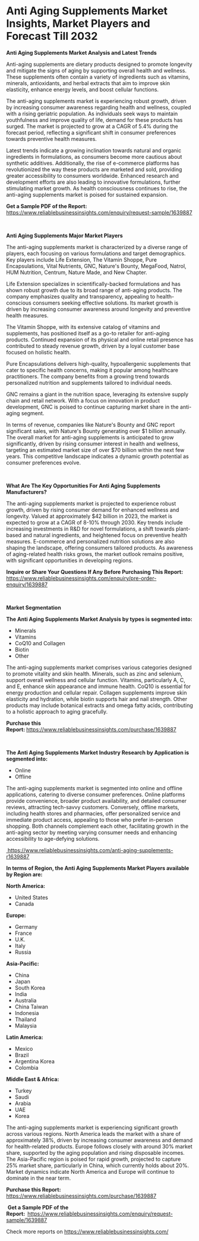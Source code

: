 <p><h1>Anti Aging Supplements Market Insights, Market Players and Forecast Till 2032</h1></p><p><strong>Anti Aging Supplements Market Analysis and Latest Trends</strong></p>
<p><p>Anti-aging supplements are dietary products designed to promote longevity and mitigate the signs of aging by supporting overall health and wellness. These supplements often contain a variety of ingredients such as vitamins, minerals, antioxidants, and herbal extracts that aim to improve skin elasticity, enhance energy levels, and boost cellular functions. </p><p>The anti-aging supplements market is experiencing robust growth, driven by increasing consumer awareness regarding health and wellness, coupled with a rising geriatric population. As individuals seek ways to maintain youthfulness and improve quality of life, demand for these products has surged. The market is projected to grow at a CAGR of 5.4% during the forecast period, reflecting a significant shift in consumer preferences towards preventive health measures.</p><p>Latest trends indicate a growing inclination towards natural and organic ingredients in formulations, as consumers become more cautious about synthetic additives. Additionally, the rise of e-commerce platforms has revolutionized the way these products are marketed and sold, providing greater accessibility to consumers worldwide. Enhanced research and development efforts are also leading to innovative formulations, further stimulating market growth. As health consciousness continues to rise, the anti-aging supplements market is poised for sustained expansion.</p></p>
<p><strong>Get a Sample PDF of the Report:&nbsp;</strong> <a href="https://www.reliablebusinessinsights.com/enquiry/request-sample/1639887?utm_campaign=2142&utm_medium=2&utm_source=Github&utm_content=ia&utm_term=06022025&utm_id=anti-aging-supplements">https://www.reliablebusinessinsights.com/enquiry/request-sample/1639887</a></p>
<p>&nbsp;</p>
<p><strong>Anti Aging Supplements Major Market Players</strong></p>
<p><p>The anti-aging supplements market is characterized by a diverse range of players, each focusing on various formulations and target demographics. Key players include Life Extension, The Vitamin Shoppe, Pure Encapsulations, Vital Nutrients, GNC, Nature's Bounty, MegaFood, Natrol, HUM Nutrition, Centrum, Nature Made, and New Chapter. </p><p>Life Extension specializes in scientifically-backed formulations and has shown robust growth due to its broad range of anti-aging products. The company emphasizes quality and transparency, appealing to health-conscious consumers seeking effective solutions. Its market growth is driven by increasing consumer awareness around longevity and preventive health measures.</p><p>The Vitamin Shoppe, with its extensive catalog of vitamins and supplements, has positioned itself as a go-to retailer for anti-aging products. Continued expansion of its physical and online retail presence has contributed to steady revenue growth, driven by a loyal customer base focused on holistic health.</p><p>Pure Encapsulations delivers high-quality, hypoallergenic supplements that cater to specific health concerns, making it popular among healthcare practitioners. The company benefits from a growing trend towards personalized nutrition and supplements tailored to individual needs.</p><p>GNC remains a giant in the nutrition space, leveraging its extensive supply chain and retail network. With a focus on innovation in product development, GNC is poised to continue capturing market share in the anti-aging segment.</p><p>In terms of revenue, companies like Nature's Bounty and GNC report significant sales, with Nature's Bounty generating over $1 billion annually. The overall market for anti-aging supplements is anticipated to grow significantly, driven by rising consumer interest in health and wellness, targeting an estimated market size of over $70 billion within the next few years. This competitive landscape indicates a dynamic growth potential as consumer preferences evolve.</p></p>
<p>&nbsp;</p>
<p><strong>What Are The Key Opportunities For Anti Aging Supplements Manufacturers?</strong></p>
<p><p>The anti-aging supplements market is projected to experience robust growth, driven by rising consumer demand for enhanced wellness and longevity. Valued at approximately $42 billion in 2023, the market is expected to grow at a CAGR of 8-10% through 2030. Key trends include increasing investments in R&D for novel formulations, a shift towards plant-based and natural ingredients, and heightened focus on preventive health measures. E-commerce and personalized nutrition solutions are also shaping the landscape, offering consumers tailored products. As awareness of aging-related health risks grows, the market outlook remains positive, with significant opportunities in developing regions.</p></p>
<p><strong>Inquire or Share Your Questions If Any Before Purchasing This Report:</strong> <a href="https://www.reliablebusinessinsights.com/enquiry/pre-order-enquiry/1639887?utm_campaign=2142&utm_medium=2&utm_source=Github&utm_content=ia&utm_term=06022025&utm_id=anti-aging-supplements">https://www.reliablebusinessinsights.com/enquiry/pre-order-enquiry/1639887</a></p>
<p>&nbsp;</p>
<p><strong>Market Segmentation</strong></p>
<p><strong>The Anti Aging Supplements Market Analysis by types is segmented into:</strong></p>
<p><ul><li>Minerals</li><li>Vitamins</li><li>CoQ10 and Collagen</li><li>Biotin</li><li>Other</li></ul></p>
<p><p>The anti-aging supplements market comprises various categories designed to promote vitality and skin health. Minerals, such as zinc and selenium, support overall wellness and cellular function. Vitamins, particularly A, C, and E, enhance skin appearance and immune health. CoQ10 is essential for energy production and cellular repair. Collagen supplements improve skin elasticity and hydration, while biotin supports hair and nail strength. Other products may include botanical extracts and omega fatty acids, contributing to a holistic approach to aging gracefully.</p></p>
<p><strong>Purchase this Report:&nbsp;</strong><a href="https://www.reliablebusinessinsights.com/purchase/1639887?utm_campaign=2142&utm_medium=2&utm_source=Github&utm_content=ia&utm_term=06022025&utm_id=anti-aging-supplements">https://www.reliablebusinessinsights.com/purchase/1639887</a></p>
<p>&nbsp;</p>
<p><strong>The Anti Aging Supplements Market Industry Research by Application is segmented into:</strong></p>
<p><ul><li>Online</li><li>Offline</li></ul></p>
<p><p>The anti-aging supplements market is segmented into online and offline applications, catering to diverse consumer preferences. Online platforms provide convenience, broader product availability, and detailed consumer reviews, attracting tech-savvy customers. Conversely, offline markets, including health stores and pharmacies, offer personalized service and immediate product access, appealing to those who prefer in-person shopping. Both channels complement each other, facilitating growth in the anti-aging sector by meeting varying consumer needs and enhancing accessibility to age-defying solutions.</p></p>
<p><a href="https://www.reliablebusinessinsights.com/anti-aging-supplements-r1639887?utm_campaign=2142&utm_medium=2&utm_source=Github&utm_content=ia&utm_term=06022025&utm_id=anti-aging-supplements">&nbsp;https://www.reliablebusinessinsights.com/anti-aging-supplements-r1639887</a></p>
<p><strong>In terms of Region, the Anti Aging Supplements Market Players available by Region are:</strong></p>
<p>
    <p> <strong> North America: </strong>
        <ul>
            <li>United States</li>
            <li>Canada</li>
        </ul>
        </p> 
    <p> <strong> Europe: </strong>
        <ul>
            <li>Germany</li>
            <li>France</li>
            <li>U.K.</li>
            <li>Italy</li>
            <li>Russia</li>
        </ul>
        </p> 
    <p> <strong> Asia-Pacific: </strong>
        <ul>
            <li>China</li>
            <li>Japan</li>
            <li>South Korea</li>
            <li>India</li>
            <li>Australia</li>
            <li>China Taiwan</li>
            <li>Indonesia</li>
            <li>Thailand</li>
            <li>Malaysia</li>
        </ul>
        </p> 
    <p> <strong> Latin America: </strong>
        <ul>
            <li>Mexico</li>
            <li>Brazil</li>
            <li>Argentina Korea</li>
            <li>Colombia</li>
        </ul>
        </p> 
    <p> <strong> Middle East & Africa: </strong>
        <ul>
            <li>Turkey</li>
            <li>Saudi</li>
            <li>Arabia</li>
            <li>UAE</li>
            <li>Korea</li>
        </ul>
    </p>
    </p>
<p><p>The anti-aging supplements market is experiencing significant growth across various regions. North America leads the market with a share of approximately 38%, driven by increasing consumer awareness and demand for health-related products. Europe follows closely with around 30% market share, supported by the aging population and rising disposable incomes. The Asia-Pacific region is poised for rapid growth, projected to capture 25% market share, particularly in China, which currently holds about 20%. Market dynamics indicate North America and Europe will continue to dominate in the near term.</p></p>
<p><strong>Purchase this Report: </strong><a href="https://www.reliablebusinessinsights.com/purchase/1639887?utm_campaign=2142&utm_medium=2&utm_source=Github&utm_content=ia&utm_term=06022025&utm_id=anti-aging-supplements">https://www.reliablebusinessinsights.com/purchase/1639887</a></p>
<p>&nbsp;<strong>Get a Sample PDF of the Report:&nbsp;&nbsp;</strong><a href="https://www.reliablebusinessinsights.com/enquiry/request-sample/1639887?utm_campaign=2142&utm_medium=2&utm_source=Github&utm_content=ia&utm_term=06022025&utm_id=anti-aging-supplements">https://www.reliablebusinessinsights.com/enquiry/request-sample/1639887</a></p>
<p><strong></strong></p>
<p>Check more reports on <a href="https://www.reliablebusinessinsights.com/?utm_campaign=2142&utm_medium=2&utm_source=Github&utm_content=ia&utm_term=06022025&utm_id=anti-aging-supplements">https://www.reliablebusinessinsights.com/</a></p>
